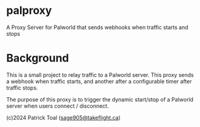 # palproxy
A Proxy Server for Palworld that sends webhooks when traffic starts and stops

# Background
This is a small project to relay traffic to a Palworld server.  This proxy
sends a webhook when traffic starts, and another after a configurable
timer after traffic stops.

The purpose of this proxy is to trigger the dynamic start/stop of a Palworld
server when users connect / disconnect.

(c)2024 Patrick Toal (sage905@takeflight.ca)

